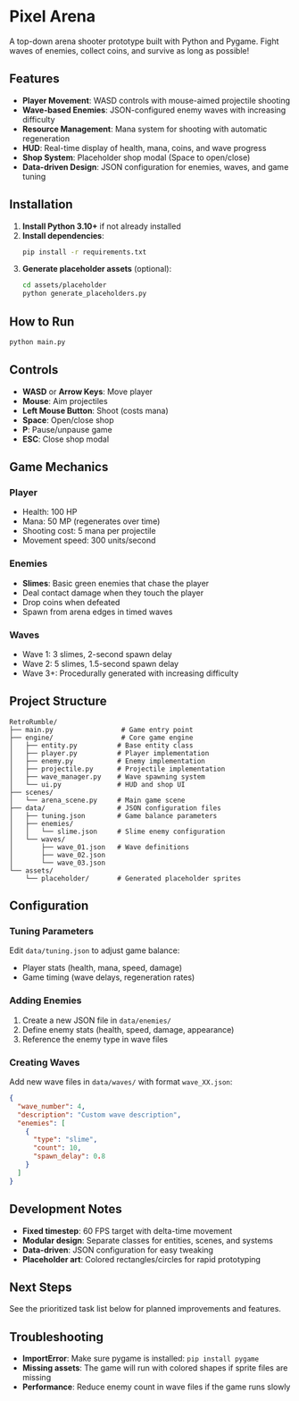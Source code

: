 # Pixel Arena

A top-down arena shooter prototype built with Python and Pygame. Fight waves of enemies, collect coins, and survive as long as possible!

## Features

- **Player Movement**: WASD controls with mouse-aimed projectile shooting
- **Wave-based Enemies**: JSON-configured enemy waves with increasing difficulty
- **Resource Management**: Mana system for shooting with automatic regeneration
- **HUD**: Real-time display of health, mana, coins, and wave progress
- **Shop System**: Placeholder shop modal (Space to open/close)
- **Data-driven Design**: JSON configuration for enemies, waves, and game tuning

## Installation

1. **Install Python 3.10+** if not already installed
2. **Install dependencies**:
   ```bash
   pip install -r requirements.txt
   ```
3. **Generate placeholder assets** (optional):
   ```bash
   cd assets/placeholder
   python generate_placeholders.py
   ```

## How to Run

```bash
python main.py
```

## Controls

- **WASD** or **Arrow Keys**: Move player
- **Mouse**: Aim projectiles
- **Left Mouse Button**: Shoot (costs mana)
- **Space**: Open/close shop
- **P**: Pause/unpause game
- **ESC**: Close shop modal

## Game Mechanics

### Player
- Health: 100 HP
- Mana: 50 MP (regenerates over time)
- Shooting cost: 5 mana per projectile
- Movement speed: 300 units/second

### Enemies
- **Slimes**: Basic green enemies that chase the player
- Deal contact damage when they touch the player
- Drop coins when defeated
- Spawn from arena edges in timed waves

### Waves
- Wave 1: 3 slimes, 2-second spawn delay
- Wave 2: 5 slimes, 1.5-second spawn delay
- Wave 3+: Procedurally generated with increasing difficulty

## Project Structure

```
RetroRumble/
├── main.py                 # Game entry point
├── engine/                 # Core game engine
│   ├── entity.py          # Base entity class
│   ├── player.py          # Player implementation
│   ├── enemy.py           # Enemy implementation
│   ├── projectile.py      # Projectile implementation
│   ├── wave_manager.py    # Wave spawning system
│   └── ui.py              # HUD and shop UI
├── scenes/
│   └── arena_scene.py     # Main game scene
├── data/                  # JSON configuration files
│   ├── tuning.json        # Game balance parameters
│   ├── enemies/
│   │   └── slime.json     # Slime enemy configuration
│   └── waves/
│       ├── wave_01.json   # Wave definitions
│       ├── wave_02.json
│       └── wave_03.json
└── assets/
    └── placeholder/       # Generated placeholder sprites
```

## Configuration

### Tuning Parameters
Edit `data/tuning.json` to adjust game balance:
- Player stats (health, mana, speed, damage)
- Game timing (wave delays, regeneration rates)

### Adding Enemies
1. Create a new JSON file in `data/enemies/`
2. Define enemy stats (health, speed, damage, appearance)
3. Reference the enemy type in wave files

### Creating Waves
Add new wave files in `data/waves/` with format `wave_XX.json`:
```json
{
  "wave_number": 4,
  "description": "Custom wave description",
  "enemies": [
    {
      "type": "slime",
      "count": 10,
      "spawn_delay": 0.8
    }
  ]
}
```

## Development Notes

- **Fixed timestep**: 60 FPS target with delta-time movement
- **Modular design**: Separate classes for entities, scenes, and systems
- **Data-driven**: JSON configuration for easy tweaking
- **Placeholder art**: Colored rectangles/circles for rapid prototyping

## Next Steps

See the prioritized task list below for planned improvements and features.

## Troubleshooting

- **ImportError**: Make sure pygame is installed: `pip install pygame`
- **Missing assets**: The game will run with colored shapes if sprite files are missing
- **Performance**: Reduce enemy count in wave files if the game runs slowly
